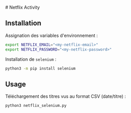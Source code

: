 # Netflix Activity

## Installation

Assignation des variables d'environnement :
```bash
export NETFLIX_EMAIL="<my-netflix-email>"
export NETFLIX_PASSWORD="<my-netflix-password>"
```

Installation de `selenium` :
```bash
python3 -m pip install selenium
```

## Usage

Téléchargement des titres vus au format CSV (date/titre) :
```bash
python3 netflix_selenium.py
```
